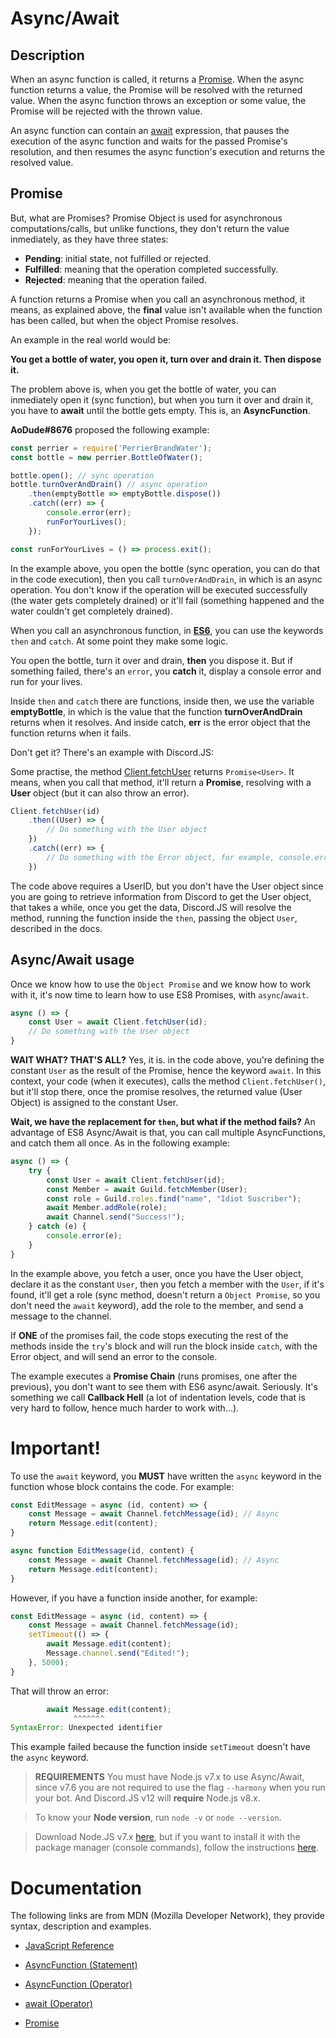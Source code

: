 # Async/Await

## Description

When an async function is called, it returns a
[Promise](https://developer.mozilla.org/en-US/docs/Web/JavaScript/Reference/Global_Objects/Promise).
When the async function returns a value, the Promise will be resolved with
the returned value. When the async function throws an exception or some value,
the Promise will be rejected with the thrown value.

An async function can contain an
[await](https://developer.mozilla.org/en-US/docs/Web/JavaScript/Reference/Operators/await)
expression, that pauses the execution of the async function and waits for
the passed Promise's resolution, and then resumes the async function's
execution and returns the resolved value.

## Promise

But, what are Promises? Promise Object is used for asynchronous computations/calls,
but unlike functions, they don't return the value inmediately, as they have three
states:

- **Pending**: initial state, not fulfilled or rejected.
- **Fulfilled**: meaning that the operation completed successfully.
- **Rejected**: meaning that the operation failed.

A function returns a Promise when you call an asynchronous method, it means,
as explained above, the **final** value isn't available when the function
has been called, but when the object Promise resolves.

An example in the real world would be:

**You get a bottle of water, you open it, turn over and drain it. Then dispose it.**

The problem above is, when you get the bottle of water, you can inmediately
open it (sync function), but when you turn it over and drain it, you have to **await**
until the bottle gets empty. This is, an **AsyncFunction**.

**AoDude#8676** proposed the following example:

```js
const perrier = require('PerrierBrandWater');
const bottle = new perrier.BottleOfWater();

bottle.open(); // sync operation
bottle.turnOverAndDrain() // async operation
    .then(emptyBottle => emptyBottle.dispose())
    .catch((err) => {
        console.error(err);
        runForYourLives();
    });

const runForYourLives = () => process.exit();
```

In the example above, you open the bottle (sync operation, you can do that in the code
execution), then you call `turnOverAndDrain`, in which is an async operation. You don't
know if the operation will be executed successfully (the water gets completely drained)
or it'll fail (something happened and the water couldn't get completely drained).

When you call an asynchronous function, in **[ES6](https://www.ecma-international.org/ecma-262/6.0/)**,
you can use the keywords `then` and `catch`. At some point they make some logic.

You open the bottle, turn it over and drain, **then** you dispose it. But if something failed,
there's an `error`, you **catch** it, display a console error and run for your lives.

Inside `then` and `catch` there are functions, inside then, we use the variable
**emptyBottle**, in which is the value that the function **turnOverAndDrain** returns when it
resolves. And inside catch, **err** is the error object that the function returns
when it fails.

Don't get it? There's an example with Discord.JS:

Some practise, the method [Client.fetchUser](https://discord.js.org/#/docs/main/master/class/Client?scrollTo=fetchUser)
returns `Promise<User>`. It means, when you call that method, it'll return a **Promise**,
resolving with a **User** object (but it can also throw an error).

```js
Client.fetchUser(id)
    .then((User) => {
        // Do something with the User object
    })
    .catch((err) => {
        // Do something with the Error object, for example, console.error(err);
    })
```

The code above requires a UserID, but you don't have the User object since you are going to
retrieve information from Discord to get the User object, that takes a while, once you get
the data, Discord.JS will resolve the method, running the function inside the `then`, passing
the object `User`, described in the docs.

## Async/Await usage

Once we know how to use the `Object Promise` and we know how to work with it, it's now time
to learn how to use ES8 Promises, with `async`/`await`.

```js
async () => {
    const User = await Client.fetchUser(id);
    // Do something with the User object
}
```

**WAIT WHAT? THAT'S ALL?** Yes, it is. in the code above, you're defining the constant `User`
as the result of the Promise, hence the keyword `await`. In this context, your code (when it executes),
calls the method `Client.fetchUser()`, but it'll stop there, once the promise resolves, the returned
value (User Object) is assigned to the constant User.

**Wait, we have the replacement for `then`, but what if the method fails?** An advantage of ES8
Async/Await is that, you can call multiple AsyncFunctions, and catch them all once. As in the following
example:

```js
async () => {
    try {
        const User = await Client.fetchUser(id);
        const Member = await Guild.fetchMember(User);
        const role = Guild.roles.find("name", "Idiot Suscriber");
        await Member.addRole(role);
        await Channel.send("Success!");
    } catch (e) {
        console.error(e);
    }
}
```

In the example above, you fetch a user, once you have the User object, declare it as the constant `User`,
then you fetch a member with the `User`, if it's found, it'll get a role (sync method, doesn't return
a `Object Promise`, so you don't need the `await` keyword), add the role to the member, and send a message
to the channel.

If **ONE** of the promises fail, the code stops executing the rest of the methods inside the `try`'s block and will
run the block inside `catch`, with the Error object, and will send an error to the console.

The example executes a **Promise Chain** (runs promises, one after the previous), you don't want to see them with ES6 async/await. Seriously. It's
something we call **Callback Hell** (a lot of indentation levels, code that is very hard to follow, hence much harder to work with...).

# Important!

To use the `await` keyword, you **MUST** have written the `async` keyword in the function whose block contains the code.
For example:

```js
const EditMessage = async (id, content) => {
    const Message = await Channel.fetchMessage(id); // Async
    return Message.edit(content);
}
```

```js
async function EditMessage(id, content) {
    const Message = await Channel.fetchMessage(id); // Async
    return Message.edit(content);
}
```

However, if you have a function inside another, for example:

```js
const EditMessage = async (id, content) => {
    const Message = await Channel.fetchMessage(id);
    setTimeout(() => {
        await Message.edit(content);
        Message.channel.send("Edited!");
    }, 5000);
}
```

That will throw an error:

```js
        await Message.edit(content);
              ^^^^^^^
SyntaxError: Unexpected identifier
```

This example failed because the function inside `setTimeout` doesn't have the `async` keyword.

> **REQUIREMENTS** You must have Node.js v7.x to use Async/Await, since v7.6 you are not required
to use the flag `--harmony` when you run your bot. And Discord.JS v12 will **require** Node.js v8.x.

> To know your **Node version**, run `node -v` or `node --version`.

> Download Node.JS v7.x [here](https://nodejs.org/en/download/), but if you want to install it
with the package manager (console commands), follow the instructions [here](https://nodejs.org/en/download/package-manager/).

# Documentation

The following links are from MDN (Mozilla Developer Network), they provide syntax, description and examples.

- [JavaScript Reference](https://developer.mozilla.org/en-US/docs/Web/JavaScript/Reference)

- [AsyncFunction (Statement)](https://developer.mozilla.org/en-US/docs/Web/JavaScript/Reference/Statements/async_function)
- [AsyncFunction (Operator)](https://developer.mozilla.org/en-US/docs/Web/JavaScript/Reference/Operators/async_function)
- [await (Operator)](https://developer.mozilla.org/en-US/docs/Web/JavaScript/Reference/Operators/await)
- [Promise](https://developer.mozilla.org/en-US/docs/Web/JavaScript/Reference/Global_Objects/Promise)
